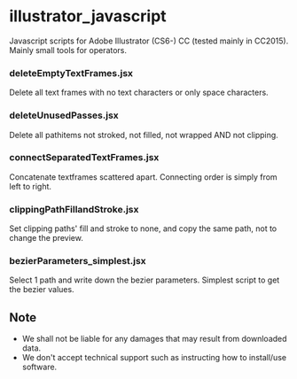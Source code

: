 # illustrator_javascript

Javascript scripts for Adobe Illustrator (CS6-) CC (tested mainly in CC2015).
Mainly small tools for operators.

### deleteEmptyTextFrames.jsx
Delete all text frames with no text characters or only space characters.

### deleteUnusedPasses.jsx
Delete all pathitems not stroked, not filled, not wrapped AND not clipping.

### connectSeparatedTextFrames.jsx
Concatenate textframes scattered apart. Connecting order is simply from left to right.

### clippingPathFillandStroke.jsx
Set clipping paths' fill and stroke to none, and copy the same path, not to change the preview.

### bezierParameters_simplest.jsx
Select 1 path and write down the bezier parameters. Simplest script to get the bezier values.

## Note
- We shall not be liable for any damages that may result from downloaded data.
- We don't accept technical support such as instructing how to install/use software.
